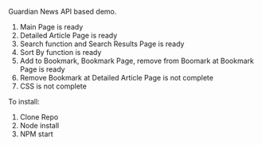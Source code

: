 Guardian News API based demo.

1. Main Page is ready
2. Detailed Article Page is ready
3. Search function and Search Results Page is ready
4. Sort By function is ready
5. Add to Bookmark, Bookmark Page, remove from Boomark at Bookmark Page is ready
6. Remove Bookmark at Detailed Article Page is not complete
7. CSS is not complete

To install:

1. Clone Repo
2. Node install
3. NPM start
